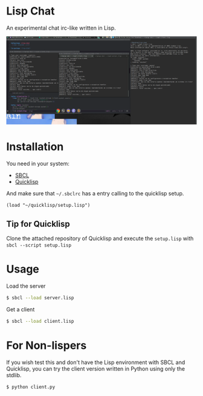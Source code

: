 # Lisp Chat

An experimental chat irc-like written in Lisp.

![lisp-chat-screenshot](lisp-chat.png)


# Installation

You need in your system:

* [SBCL](http://www.sbcl.org/)
* [Quicklisp](https://github.com/quicklisp/quicklisp-client)

And make sure that `~/.sbclrc` has a entry calling to the quicklisp setup.

```common-lisp
(load "~/quicklisp/setup.lisp")
```

## Tip for Quicklisp

Clone the attached repository of Quicklisp and execute the `setup.lisp` with
`sbcl --script setup.lisp`

# Usage

Load the server
```bash
$ sbcl --load server.lisp
```

Get a client
```bash
$ sbcl --load client.lisp
```

# For Non-lispers

If you wish test this and don't have the Lisp environment with SBCL and Quicklisp,
you can try the client version written in Python using only the stdlib.

```bash
$ python client.py
```

